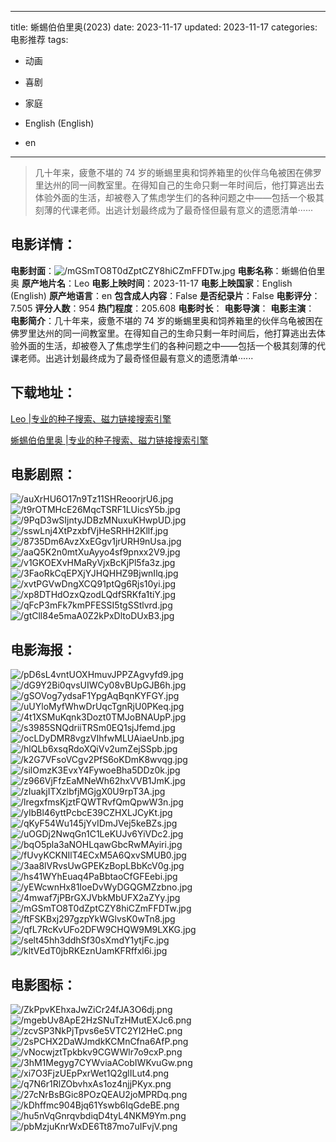 
---
title: 蜥蜴伯伯里奥(2023)
date: 2023-11-17
updated: 2023-11-17
categories: 电影推荐
tags:
- 动画
- 喜剧
- 家庭

- English (English)
- en
---


> 几十年来，疲惫不堪的 74 岁的蜥蜴里奥和饲养箱里的伙伴乌龟被困在佛罗里达州的同一间教室里。在得知自己的生命只剩一年时间后，他打算逃出去体验外面的生活，却被卷入了焦虑学生们的各种问题之中——包括一个极其刻薄的代课老师。出逃计划最终成为了最奇怪但最有意义的遗愿清单······

## **电影详情**：

**电影封面**：<img src="https://image.tmdb.org/t/p/w200/mGSmTO8T0dZptCZY8hiCZmFFDTw.jpg" alt="/mGSmTO8T0dZptCZY8hiCZmFFDTw.jpg" title="/mGSmTO8T0dZptCZY8hiCZmFFDTw.jpg">
**电影名称**：蜥蜴伯伯里奥
**原产地片名**：Leo
**电影上映时间**：2023-11-17
**电影上映国家**：English (English)
**原产地语言**：en
**包含成人内容**：False
**是否纪录片**：False
**电影评分**：7.505
**评分人数**：954
**热门程度**：205.608
**电影时长**：
**电影导演**：
**电影主演**：
**电影简介**：几十年来，疲惫不堪的 74 岁的蜥蜴里奥和饲养箱里的伙伴乌龟被困在佛罗里达州的同一间教室里。在得知自己的生命只剩一年时间后，他打算逃出去体验外面的生活，却被卷入了焦虑学生们的各种问题之中——包括一个极其刻薄的代课老师。出逃计划最终成为了最奇怪但最有意义的遗愿清单······

## **下载地址**：
[Leo |专业的种子搜索、磁力链接搜索引擎](https://movie.amd794.com:2083/?search=Leo&ordering=&mode=match_phrase&page_size=10&page=1)

[蜥蜴伯伯里奥 |专业的种子搜索、磁力链接搜索引擎](https://movie.amd794.com:2083/?search=%E8%9C%A5%E8%9C%B4%E4%BC%AF%E4%BC%AF%E9%87%8C%E5%A5%A5&ordering=&mode=match_phrase&page_size=10&page=1)
 

## **电影剧照**：
<img src="https://image.tmdb.org/t/p/original/auXrHU6O17n9Tz11SHReoorjrU6.jpg" alt="/auXrHU6O17n9Tz11SHReoorjrU6.jpg" title="/auXrHU6O17n9Tz11SHReoorjrU6.jpg"><img src="https://image.tmdb.org/t/p/original/t9rOTMHcE26MqcTSRF1LUicsY5b.jpg" alt="/t9rOTMHcE26MqcTSRF1LUicsY5b.jpg" title="/t9rOTMHcE26MqcTSRF1LUicsY5b.jpg"><img src="https://image.tmdb.org/t/p/original/9PqD3wSIjntyJDBzMNuxuKHwpUD.jpg" alt="/9PqD3wSIjntyJDBzMNuxuKHwpUD.jpg" title="/9PqD3wSIjntyJDBzMNuxuKHwpUD.jpg"><img src="https://image.tmdb.org/t/p/original/sswLnj4XtPzxbfVjHeSRHH2Kllf.jpg" alt="/sswLnj4XtPzxbfVjHeSRHH2Kllf.jpg" title="/sswLnj4XtPzxbfVjHeSRHH2Kllf.jpg"><img src="https://image.tmdb.org/t/p/original/8735Dm6AvzXxEGgv1jrURH9nUsa.jpg" alt="/8735Dm6AvzXxEGgv1jrURH9nUsa.jpg" title="/8735Dm6AvzXxEGgv1jrURH9nUsa.jpg"><img src="https://image.tmdb.org/t/p/original/aaQ5K2n0mtXuAyyo4sf9pnxx2V9.jpg" alt="/aaQ5K2n0mtXuAyyo4sf9pnxx2V9.jpg" title="/aaQ5K2n0mtXuAyyo4sf9pnxx2V9.jpg"><img src="https://image.tmdb.org/t/p/original/v1GKOEXvHMaRyVjxBcKjPl5fa3z.jpg" alt="/v1GKOEXvHMaRyVjxBcKjPl5fa3z.jpg" title="/v1GKOEXvHMaRyVjxBcKjPl5fa3z.jpg"><img src="https://image.tmdb.org/t/p/original/3FaoRkCqEPXjYJHQHHZ9BjwnIlq.jpg" alt="/3FaoRkCqEPXjYJHQHHZ9BjwnIlq.jpg" title="/3FaoRkCqEPXjYJHQHHZ9BjwnIlq.jpg"><img src="https://image.tmdb.org/t/p/original/xvtPGVwDngXCQ91ptQg6Rjs10yi.jpg" alt="/xvtPGVwDngXCQ91ptQg6Rjs10yi.jpg" title="/xvtPGVwDngXCQ91ptQg6Rjs10yi.jpg"><img src="https://image.tmdb.org/t/p/original/xp8DTHdOzxQzodLQdfSRKfa1tiY.jpg" alt="/xp8DTHdOzxQzodLQdfSRKfa1tiY.jpg" title="/xp8DTHdOzxQzodLQdfSRKfa1tiY.jpg"><img src="https://image.tmdb.org/t/p/original/qFcP3mFk7kmPFESSI5tgSStlvrd.jpg" alt="/qFcP3mFk7kmPFESSI5tgSStlvrd.jpg" title="/qFcP3mFk7kmPFESSI5tgSStlvrd.jpg"><img src="https://image.tmdb.org/t/p/original/gtCll84e5maA0Z2kPxDltoDUxB3.jpg" alt="/gtCll84e5maA0Z2kPxDltoDUxB3.jpg" title="/gtCll84e5maA0Z2kPxDltoDUxB3.jpg">

## **电影海报**：
<img src="https://image.tmdb.org/t/p/original/pD6sL4vntUOXHmuvJPPZAgvyfd9.jpg" alt="/pD6sL4vntUOXHmuvJPPZAgvyfd9.jpg" title="/pD6sL4vntUOXHmuvJPPZAgvyfd9.jpg"><img src="https://image.tmdb.org/t/p/original/dG9Y2Bi0qvsUIWCy08vBUpGJB6h.jpg" alt="/dG9Y2Bi0qvsUIWCy08vBUpGJB6h.jpg" title="/dG9Y2Bi0qvsUIWCy08vBUpGJB6h.jpg"><img src="https://image.tmdb.org/t/p/original/gSOVog7ydsaF1YpgAqBqnKYFGY.jpg" alt="/gSOVog7ydsaF1YpgAqBqnKYFGY.jpg" title="/gSOVog7ydsaF1YpgAqBqnKYFGY.jpg"><img src="https://image.tmdb.org/t/p/original/uUYloMyfWhwDrUqcTgnRjU0PKeq.jpg" alt="/uUYloMyfWhwDrUqcTgnRjU0PKeq.jpg" title="/uUYloMyfWhwDrUqcTgnRjU0PKeq.jpg"><img src="https://image.tmdb.org/t/p/original/4t1XSMuKqnk3Dozt0TMJoBNAUpP.jpg" alt="/4t1XSMuKqnk3Dozt0TMJoBNAUpP.jpg" title="/4t1XSMuKqnk3Dozt0TMJoBNAUpP.jpg"><img src="https://image.tmdb.org/t/p/original/s3985SNQdriiTRSm0EQ1sjJfemd.jpg" alt="/s3985SNQdriiTRSm0EQ1sjJfemd.jpg" title="/s3985SNQdriiTRSm0EQ1sjJfemd.jpg"><img src="https://image.tmdb.org/t/p/original/ocLDyDMR8vgzVIhfwMLUAiaeUnb.jpg" alt="/ocLDyDMR8vgzVIhfwMLUAiaeUnb.jpg" title="/ocLDyDMR8vgzVIhfwMLUAiaeUnb.jpg"><img src="https://image.tmdb.org/t/p/original/hlQLb6xsqRdoXQiVv2umZejSSpb.jpg" alt="/hlQLb6xsqRdoXQiVv2umZejSSpb.jpg" title="/hlQLb6xsqRdoXQiVv2umZejSSpb.jpg"><img src="https://image.tmdb.org/t/p/original/k2G7VFsoVCgv2PfS6oKDmK8wvqg.jpg" alt="/k2G7VFsoVCgv2PfS6oKDmK8wvqg.jpg" title="/k2G7VFsoVCgv2PfS6oKDmK8wvqg.jpg"><img src="https://image.tmdb.org/t/p/original/silOmzK3EvxY4FywoeBha5DDz0k.jpg" alt="/silOmzK3EvxY4FywoeBha5DDz0k.jpg" title="/silOmzK3EvxY4FywoeBha5DDz0k.jpg"><img src="https://image.tmdb.org/t/p/original/z966VjFfzEaMNeWh62hxVVB1JmK.jpg" alt="/z966VjFfzEaMNeWh62hxVVB1JmK.jpg" title="/z966VjFfzEaMNeWh62hxVVB1JmK.jpg"><img src="https://image.tmdb.org/t/p/original/zIuakjITXzlbfjMGjgX0U9rpT3A.jpg" alt="/zIuakjITXzlbfjMGjgX0U9rpT3A.jpg" title="/zIuakjITXzlbfjMGjgX0U9rpT3A.jpg"><img src="https://image.tmdb.org/t/p/original/lregxfmsKjztFQWTRvfQmQpwW3n.jpg" alt="/lregxfmsKjztFQWTRvfQmQpwW3n.jpg" title="/lregxfmsKjztFQWTRvfQmQpwW3n.jpg"><img src="https://image.tmdb.org/t/p/original/yIbBl46yttPcbcE39CZHXLJCyKt.jpg" alt="/yIbBl46yttPcbcE39CZHXLJCyKt.jpg" title="/yIbBl46yttPcbcE39CZHXLJCyKt.jpg"><img src="https://image.tmdb.org/t/p/original/qKyF54Wu145jYvIDmJVej5keBZs.jpg" alt="/qKyF54Wu145jYvIDmJVej5keBZs.jpg" title="/qKyF54Wu145jYvIDmJVej5keBZs.jpg"><img src="https://image.tmdb.org/t/p/original/uOGDj2NwqGn1C1LeKUJv6YiVDc2.jpg" alt="/uOGDj2NwqGn1C1LeKUJv6YiVDc2.jpg" title="/uOGDj2NwqGn1C1LeKUJv6YiVDc2.jpg"><img src="https://image.tmdb.org/t/p/original/bqO5pla3aNOHLqawGbcRwMAyiri.jpg" alt="/bqO5pla3aNOHLqawGbcRwMAyiri.jpg" title="/bqO5pla3aNOHLqawGbcRwMAyiri.jpg"><img src="https://image.tmdb.org/t/p/original/fUvyKCKNIlT4ECxM5A6QxvSMUB0.jpg" alt="/fUvyKCKNIlT4ECxM5A6QxvSMUB0.jpg" title="/fUvyKCKNIlT4ECxM5A6QxvSMUB0.jpg"><img src="https://image.tmdb.org/t/p/original/3aa8lVRvsUwGPEKzBopLBbKcV0g.jpg" alt="/3aa8lVRvsUwGPEKzBopLBbKcV0g.jpg" title="/3aa8lVRvsUwGPEKzBopLBbKcV0g.jpg"><img src="https://image.tmdb.org/t/p/original/hs41WYhEuaq4PaBbtaoCfGFEebi.jpg" alt="/hs41WYhEuaq4PaBbtaoCfGFEebi.jpg" title="/hs41WYhEuaq4PaBbtaoCfGFEebi.jpg"><img src="https://image.tmdb.org/t/p/original/yEWcwnHx81IoeDvWyDGQGMZzbno.jpg" alt="/yEWcwnHx81IoeDvWyDGQGMZzbno.jpg" title="/yEWcwnHx81IoeDvWyDGQGMZzbno.jpg"><img src="https://image.tmdb.org/t/p/original/4mwaf7jPBrGXJVbkMbUFX2aZYy.jpg" alt="/4mwaf7jPBrGXJVbkMbUFX2aZYy.jpg" title="/4mwaf7jPBrGXJVbkMbUFX2aZYy.jpg"><img src="https://image.tmdb.org/t/p/original/mGSmTO8T0dZptCZY8hiCZmFFDTw.jpg" alt="/mGSmTO8T0dZptCZY8hiCZmFFDTw.jpg" title="/mGSmTO8T0dZptCZY8hiCZmFFDTw.jpg"><img src="https://image.tmdb.org/t/p/original/ftFSKBxj297gzpYkWGlvsK0wTn8.jpg" alt="/ftFSKBxj297gzpYkWGlvsK0wTn8.jpg" title="/ftFSKBxj297gzpYkWGlvsK0wTn8.jpg"><img src="https://image.tmdb.org/t/p/original/qfL7RcKvUFo2DFW9CHQW9M9LXKG.jpg" alt="/qfL7RcKvUFo2DFW9CHQW9M9LXKG.jpg" title="/qfL7RcKvUFo2DFW9CHQW9M9LXKG.jpg"><img src="https://image.tmdb.org/t/p/original/selt45hh3ddhSf30sXmdY1ytjFc.jpg" alt="/selt45hh3ddhSf30sXmdY1ytjFc.jpg" title="/selt45hh3ddhSf30sXmdY1ytjFc.jpg"><img src="https://image.tmdb.org/t/p/original/kltVEdT0jbRKEznUamKFRffxl6i.jpg" alt="/kltVEdT0jbRKEznUamKFRffxl6i.jpg" title="/kltVEdT0jbRKEznUamKFRffxl6i.jpg">

## **电影图标**：
<img src="https://image.tmdb.org/t/p/original/ZkPpvKEhxaJwZiCr24fJA3O6dj.png" alt="/ZkPpvKEhxaJwZiCr24fJA3O6dj.png" title="/ZkPpvKEhxaJwZiCr24fJA3O6dj.png"><img src="https://image.tmdb.org/t/p/original/mgebUv8ApE2HzSNuTzHMutEXJc6.png" alt="/mgebUv8ApE2HzSNuTzHMutEXJc6.png" title="/mgebUv8ApE2HzSNuTzHMutEXJc6.png"><img src="https://image.tmdb.org/t/p/original/zcvSP3NkPjTpvs6e5VTC2YI2HeC.png" alt="/zcvSP3NkPjTpvs6e5VTC2YI2HeC.png" title="/zcvSP3NkPjTpvs6e5VTC2YI2HeC.png"><img src="https://image.tmdb.org/t/p/original/2sPCHX2DaWJmdkKCMnCfna6AfP.png" alt="/2sPCHX2DaWJmdkKCMnCfna6AfP.png" title="/2sPCHX2DaWJmdkKCMnCfna6AfP.png"><img src="https://image.tmdb.org/t/p/original/vNocwjztTpkbkv9CGWWlr7o9cxP.png" alt="/vNocwjztTpkbkv9CGWWlr7o9cxP.png" title="/vNocwjztTpkbkv9CGWWlr7o9cxP.png"><img src="https://image.tmdb.org/t/p/original/3hM1Megyg7CYWviaACobIWKvuGw.png" alt="/3hM1Megyg7CYWviaACobIWKvuGw.png" title="/3hM1Megyg7CYWviaACobIWKvuGw.png"><img src="https://image.tmdb.org/t/p/original/xi7O3FjzUEpPxrWet1Q2glILut4.png" alt="/xi7O3FjzUEpPxrWet1Q2glILut4.png" title="/xi7O3FjzUEpPxrWet1Q2glILut4.png"><img src="https://image.tmdb.org/t/p/original/q7N6r1RlZObvhxAs1oz4njjPKyx.png" alt="/q7N6r1RlZObvhxAs1oz4njjPKyx.png" title="/q7N6r1RlZObvhxAs1oz4njjPKyx.png"><img src="https://image.tmdb.org/t/p/original/27cNrBsBGic8POzQEAU2joMPRDq.png" alt="/27cNrBsBGic8POzQEAU2joMPRDq.png" title="/27cNrBsBGic8POzQEAU2joMPRDq.png"><img src="https://image.tmdb.org/t/p/original/kDhffmc904Bjq61Yswb6IqGdeBE.png" alt="/kDhffmc904Bjq61Yswb6IqGdeBE.png" title="/kDhffmc904Bjq61Yswb6IqGdeBE.png"><img src="https://image.tmdb.org/t/p/original/hu5nVqGnrqvbdiqD4tyL4NKM9Ym.png" alt="/hu5nVqGnrqvbdiqD4tyL4NKM9Ym.png" title="/hu5nVqGnrqvbdiqD4tyL4NKM9Ym.png"><img src="https://image.tmdb.org/t/p/original/pbMzjuKnrWxDE6Tt87mo7uIFvjV.png" alt="/pbMzjuKnrWxDE6Tt87mo7uIFvjV.png" title="/pbMzjuKnrWxDE6Tt87mo7uIFvjV.png">
